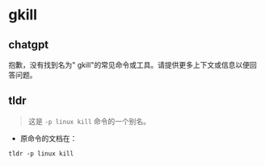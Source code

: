 # gkill 
## chatgpt 
抱歉，没有找到名为" gkill"的常见命令或工具。请提供更多上下文或信息以便回答问题。 

## tldr 
 
> 这是 `-p linux kill` 命令的一个别名。

- 原命令的文档在：

`tldr -p linux kill`
